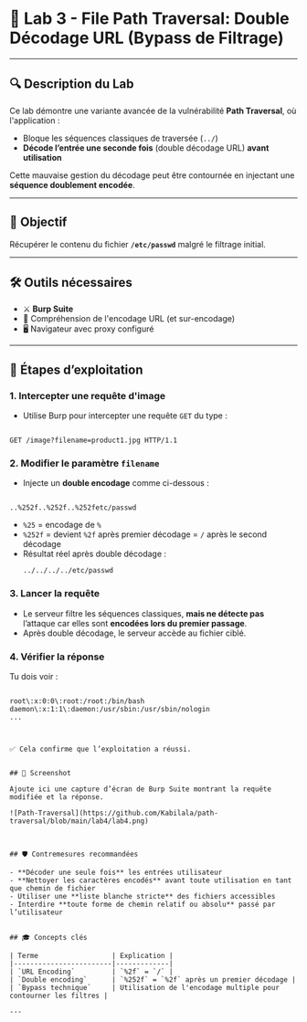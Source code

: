 
# 🧪 Lab 3 - File Path Traversal: Double Décodage URL (Bypass de Filtrage)

---

## 🔍 Description du Lab

Ce lab démontre une variante avancée de la vulnérabilité **Path Traversal**, où l'application :

- Bloque les séquences classiques de traversée (`../`)
- **Décode l’entrée une seconde fois** (double décodage URL) **avant utilisation**

Cette mauvaise gestion du décodage peut être contournée en injectant une **séquence doublement encodée**.

---

## 🎯 Objectif

Récupérer le contenu du fichier **`/etc/passwd`** malgré le filtrage initial.

---

## 🛠️ Outils nécessaires

- ⚔️ **Burp Suite**
- 🧠 Compréhension de l'encodage URL (et sur-encodage)
- 🖥️ Navigateur avec proxy configuré

---

## 🚦 Étapes d’exploitation

### 1. Intercepter une requête d'image

- Utilise Burp pour intercepter une requête `GET` du type :
```

GET /image?filename=product1.jpg HTTP/1.1

```

### 2. Modifier le paramètre `filename`

- Injecte un **double encodage** comme ci-dessous :
```

..%252f..%252f..%252fetc/passwd

````

- `%25` = encodage de `%`
- `%252f` = devient `%2f` après premier décodage = `/` après le second décodage
- Résultat réel après double décodage :
  ```
  ../../../../etc/passwd
  ```

### 3. Lancer la requête

- Le serveur filtre les séquences classiques, **mais ne détecte pas** l’attaque car elles sont **encodées lors du premier passage**.
- Après double décodage, le serveur accède au fichier ciblé.

### 4. Vérifier la réponse

Tu dois voir :
````

root\:x:0:0\:root:/root:/bin/bash
daemon\:x:1:1\:daemon:/usr/sbin:/usr/sbin/nologin
...



✅ Cela confirme que l’exploitation a réussi.


## 📸 Screenshot 

Ajoute ici une capture d’écran de Burp Suite montrant la requête modifiée et la réponse.

![Path-Traversal](https://github.com/Kabilala/path-traversal/blob/main/lab4/lab4.png)



## 🛡️ Contremesures recommandées

- **Décoder une seule fois** les entrées utilisateur
- **Nettoyer les caractères encodés** avant toute utilisation en tant que chemin de fichier
- Utiliser une **liste blanche stricte** des fichiers accessibles
- Interdire **toute forme de chemin relatif ou absolu** passé par l’utilisateur


## 🎓 Concepts clés

| Terme                  | Explication |
|------------------------|-------------|
| `URL Encoding`         | `%2f` = `/` |
| `Double encoding`      | `%252f` = `%2f` après un premier décodage |
| `Bypass technique`     | Utilisation de l'encodage multiple pour contourner les filtres |

---

